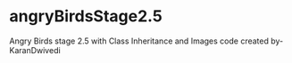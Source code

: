 # angryBirdsStage2.5
Angry Birds stage 2.5 with Class Inheritance and Images
code created by- KaranDwivedi